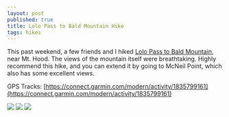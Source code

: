```yaml
---
layout: post
published: true
title: Lolo Pass to Bald Mountain Hike
tags: hikes
---
```

This past weekend, a few friends and I hiked [Lolo Pass to Bald Mountain](http://www.oregonhikers.org/field_guide/Bald_Mountain_from_Lolo_Pass_Hike), near Mt. Hood. The views of the mountain itself were breathtaking. Highly recommend this hike, and you can extend it by going to McNeil Point, which also has some excellent views.

GPS Tracks: [https://connect.garmin.com/modern/activity/1835799161](https://connect.garmin.com/modern/activity/1835799161)

![]({{site.cdn_path}}/2017/07/07/1.jpg)
![]({{site.cdn_path}}/2017/07/07/2.jpg)
![]({{site.cdn_path}}/2017/07/07/3.jpg)
